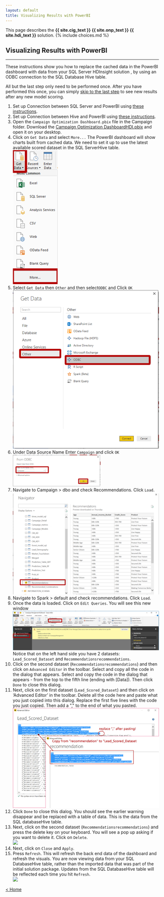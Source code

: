 ```yaml
---
layout: default
title: Visualizing Results with PowerBI
---
```


<div class="alert alert-success" role="alert"> This page describes the 
<strong>
<span class="cig">{{ site.cig_text }}</span>
<span class="onp">{{ site.onp_text }}</span>
<span class="hdi">{{ site.hdi_text }}</span> 
</strong>
solution.
 {% include choices.md %}

</div> 

## Visualizing Results with PowerBI
-----------------------------------

These instructions show you how to replace the cached data in the PowerBI dashboard with data from your <span class="sql">SQL Server</span>
<span class="hdi">HDInsight</span> solution , by using an ODBC connection to the 
<span class="sql">SQL Database</span>
<span class="hdi">Hive</span> table. 

All but the last step only need to be performed once. After you have performed this once, you can simply <a href="#laststep">
skip to the last step</a> to see new results after any new model scoring. 
<ol>
<li class="sql"> Set up Connection between SQL Server and PowerBI  using <a href="ODBC.html">these instructions</a>.
</li>
<li class="hdi"> Set up Connection between Hive and PowerBI  using <a href="ODBC.html">these instructions</a>.
</li>
<li> 	<span class="sql">Open the <code class>Campaign Optimization Dashboard.pbix</code> file in the Campaign folder.</span>
<span class="hdi">Download the <a href="{{ site.pbix_url }}">Campaign Optimization DashboardHDI.pbix</a> and open it on your desktop.</span></li>
<li> Click on <code>Get Data</code> and select <code>More...</code>
The PowerBI dashboard will show charts built from cached data. We need to set it up to use the latest available scored dataset in the <span class="sql">SQL Server</span><span class="hdi">Hive table</span>.
 <br/>
 <img src="images/vis1.png" >
</li>

<li> 	Select <code>Get Data</code> then <code>Other</code> and then select<code>ODBC</code> and Click <code>OK</code>
 <br/>
 <img src="images/vis2.png" >
</li>

<li> 	Under Data Source Name Enter <code>Campaign</code> and click <code>OK</code>
 <br/>
 <img src="images/vis3.png" width="60%" >
</li>

<li class="sql">	Navigate to Campaign >  dbo and check Recommendations. Click <code>Load</code>.
 <br/>
 <img src="images/vis4.png"  >
</li>
<li class="hdi">Navigate to Spark > default and check recommendations.  Click <code>Load</code>.
</li>

<li> 	Once the data is loaded. Click on <code>Edit Queries</code>. You will see this new window
 <br/>
 <img src="images/vis5.png"  >
    Notice that on the left hand side you have 2 datasets: <code>Lead_Scored_Dataset</code> and <code class="sql">Recommendations</code><code class="hdi">recommendations</code>. 
</li>

<li> 	Click on the second dataset (<code class="sql">Recommendations</code><code class="hdi">recommendations</code>) and then click on <code>Advanced Editor</code> in the toolbar. 
<span class="sql">Select and copy all the code in the dialog that appears.</span>  
<span class="hdi">Select and copy the code in the dialog that appears - from the top to the fifth line (ending with [Data]).</span>  
Then click <code>Done</code> to close this dialog.
</li>

<li> 	Next, click on the first dataset (<code>Lead_Scored_Dataset</code>) and then click on ‘Advanced Editor’ in the toolbar. 
<span class="sql">Delete all the code here and paste what you just copied into this dialog.</span>
<span class="hdi">Replace the first five lines with the code you just copied.  Then add a "," to the end of what you pasted.
<br/>
<img src="images/odbchdi.jpg">
</span>
</li>

<li>
Click <code>Done</code> to close this dialog.  You should see the earlier warning disappear and be replaced with a table of data.  This is the data from the <span class="sql">SQL database</span><span class="hdi">Hive table</span>.  
</li>

<li> 	Next, click on the second dataset (<code class="sql">Recommendations</code><code class="hdi">recommendations</code>)  and press the delete key on your keyboard. You will see a pop up asking if you want to delete it. Click on <code>Delete</code>.  
 <br/>
 <img src="images/vis8.png"  >
</li>

<li> 	Next, click on <code>Close</code> and <code>Apply</code>. 
 <br/>
 <a name="laststep" id="laststep"></a>
</li>

<li> 	Press <code>Refresh</code>. This will refresh the back end data of the dashboard and refresh the visuals.  You are now viewing data from your <span class="sql">SQL Database</span><span class="hdi">Hive table</span>, rather than the imported data that was part of the initial solution package.  Updates from the <span class="sql">SQL Database</span><span class="hdi">Hive table</span> will be reflected each time you hit <code>Refresh</code>. 
 <br/>
 <img src="images/vis10.png" >
</li>
</ol>

[&lt; Home](index.html)